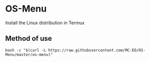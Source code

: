 # OS-Menu
Install the Linux distribution in Termux

## Method of use
``
bash -c "$(curl -L https://raw.githubusercontent.com/MC-EO/OS-Menu/master/os-menu)"
``

